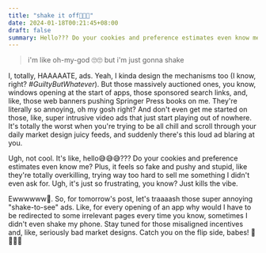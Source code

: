 ```yaml
---
title: "shake it off💨💨💨"
date: 2024-01-18T00:21:45+08:00
draft: false
summary: Hello??? Do your cookies and preference estimates even know me?
---
```


> i'm like oh-my-god 🙄🙄 but i'm just gonna shake

I, totally, HAAAAATE, ads. Yeah, I kinda design the mechanisms too (I know, right? *#GuiltyButWhatever*). But those massively auctioned ones, you know, windows opening at the start of apps, those sponsored search links, and, like, those web banners pushing Springer Press books on me. They're literally so annoying, oh my gosh right? And don't even get me started on those, like, super intrusive video ads that just start playing out of nowhere. It's totally the worst when you're trying to be all chill and scroll through your daily market design juicy feeds, and suddenly there's this loud ad blaring at you.

Ugh, not cool. It's like, hello😅😅😅??? Do your cookies and preference estimates even know me? Plus, it feels so fake and pushy and stupid, like they're totally overkilling, trying way too hard to sell me something I didn't even ask for. Ugh, it's just so frustrating, you know? Just kills the vibe.

Ewwwwww🚬. So, for tomorrow's post, let's traaaash those super annoying "shake-to-see" ads. Like, for every opening of an app why would I have to be redirected to some irrelevant pages every time you know, sometimes I didn't even shake my phone. Stay tuned for those misaligned incentives and, like, seriously bad market designs. Catch you on the flip side, babes! 💅💅💅✨
